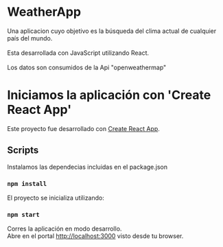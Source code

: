 # WeatherApp
Una aplicacion cuyo objetivo es la búsqueda del clima actual de cualquier país del mundo.  
<br/>
Esta desarrollada con JavaScript utilizando React.  
<br />
Los datos son consumidos de la Api "openweathermap"


# Iniciamos la aplicación con 'Create React App'

Este proyecto fue desarrollado con [Create React App](https://github.com/facebook/create-react-app).

## Scripts

Instalamos las dependecias incluidas en el package.json

### `npm install`

El proyecto se inicializa utilizando:

### `npm start`

Corres la aplicación en modo desarrollo.\
Abre en el portal [http://localhost:3000](http://localhost:3000) visto desde tu browser.


